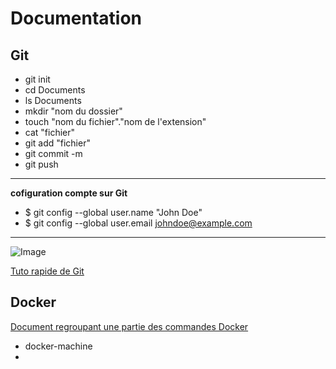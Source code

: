 # Documentation





## Git
* git init
* cd Documents
* ls Documents
* mkdir "nom du dossier"
* touch "nom du fichier"."nom de l'extension"
* cat "fichier"
* git add "fichier"
* git commit -m
* git push

--------------------------------------------------------
**cofiguration compte sur Git**
* $ git config --global user.name "John Doe"
* $ git config --global user.email johndoe@example.com

--------------------------------------------------------

![Image](https://i.ibb.co/vznnhsL/envoie-git.png)

[Tuto rapide de Git](http://rogerdudler.github.io/git-guide/index.fr.html)




## Docker

[Document regroupant une partie des commandes Docker](https://halshs.archives-ouvertes.fr/cel-02285669/file/Introduction%20%C3%A0%20Docker.pdf)


* docker-machine
* 